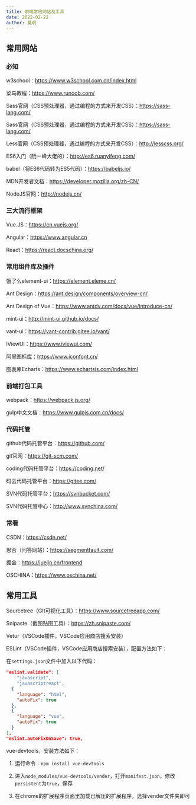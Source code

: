 ```yaml
---
title: 前端常用网站及工具
date: 2022-02-22
author: 夏明
---
```


## 常用网站

### 必知

w3school：https://www.w3school.com.cn/index.html

菜鸟教程：https://www.runoob.com/

Sass官网（CSS预处理器，通过编程的方式来开发CSS）：https://sass-lang.com/

Sass官网（CSS预处理器，通过编程的方式来开发CSS）：https://sass-lang.com/

Less官网（CSS预处理器，通过编程的方式来开发CSS）：http://lesscss.org/

ES6入门（阮一峰大佬的）：http://es6.ruanyifeng.com/

babel（将ES6代码转为ES5代码）：https://babeljs.io/

MDN开发者文档：https://developer.mozilla.org/zh-CN/

NodeJS官网：http://nodejs.cn/

### 三大流行框架

Vue.JS：https://cn.vuejs.org/

Angular：https://www.angular.cn

React：https://react.docschina.org/

### 常用组件库及插件

饿了么element-ui：https://element.eleme.cn/

Ant Design：https://ant.design/components/overview-cn/

Ant Design of Vue：https://www.antdv.com/docs/vue/introduce-cn/

mint-ui：http://mint-ui.github.io/docs/

vant-ui：https://vant-contrib.gitee.io/vant/

iViewUI：https://www.iviewui.com/

阿里图标库：https://www.iconfont.cn/

图表库Echarts：https://www.echartsjs.com/index.html

### 前端打包工具

webpack：https://webpack.js.org/

gulp中文文档：https://www.gulpjs.com.cn/docs/

### 代码托管

github代码托管平台：https://github.com/

git官网：https://git-scm.com/

coding代码托管平台：https://coding.net/

码云代码托管平台：https://gitee.com/

SVN代码托管平台：https://svnbucket.com/

SVN代码托管中心：http://www.svnchina.com/

### 常看

CSDN：https://csdn.net/

思否（问答网站）：https://segmentfault.com/

掘金：https://juejin.cn/frontend

OSCHINA：https://www.oschina.net/

## 常用工具

Sourcetree（GIt可视化工具）：https://www.sourcetreeapp.com/

Snipaste（截图贴图工具）：https://zh.snipaste.com/

Vetur（VSCode插件，VSCode应用商店搜索安装）

ESLint（VSCode插件，VSCode应用商店搜索安装），配置方法如下：

在`settings.json`文件中加入以下代码：

```json
"eslint.validate": [
    "javascript",
    "javascriptreact",
  {
    "language": "html",
    "autoFix": true
  },
  {
    "language": "vue",
    "autoFix": true
  }
],
"eslint.autoFixOnSave": true,
```

vue-devtools，安装方法如下：

1. 运行命令：`npm install vue-devtools`

2. 进入`node_modules/vue-devtools/vender`，打开`manifest.json`，修改`persistent`为`true`，保存

3. 在chrome的扩展程序页面里加载已解压的扩展程序，选择vender文件夹即可
